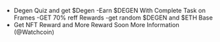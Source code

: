 - Degen Quiz and get $Degen
-Earn $DEGEN With Complete Task on Frames
-GET 70% reff Rewards 
-get random $DEGEN and $ETH Base
- Get NFT Reward and More Reward Soon
More Information (@Watchcoin) 

